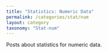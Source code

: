 ```yaml
---
title: "Statistics: Numeric Data"
permalink: /categories/stat/num
layout: category
taxonomy: "Stat-num"
---
```


Posts about statistics for numeric data.